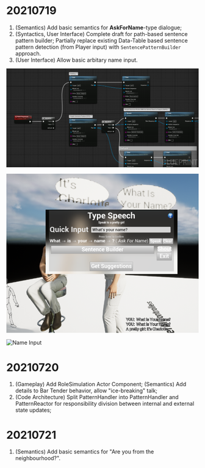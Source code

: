 # 20210719

1. (Semantics) Add basic semantics for **AskForName**-type dialogue;
2. (Syntactics, User Interface) Complete draft for path-based sentence pattern builder; Partially replace existing Data-Table based sentence pattern detection (from Player input) with `SentencePatternBuilder` approach.
3. (User Interface) Allow basic arbitary name input.

![Pattern Builder](https://github.com/Charles-Zhang-Deep-Dive/Deep-Dive-Dev-Central/blob/4163bec9249938c03840fdad7061ce5f4a9644c4/images/Screenshot2021071901.png)

![What's Your Name](https://github.com/Charles-Zhang-Deep-Dive/Deep-Dive-Dev-Central/blob/4163bec9249938c03840fdad7061ce5f4a9644c4/images/Screenshot2021071902.png)

![Name Input](https://github.com/Charles-Zhang-Deep-Dive/Deep-Dive-Dev-Central/blob/4163bec9249938c03840fdad7061ce5f4a9644c4/images/Screenshot2021071903.png)

# 20210720

1. (Gameplay) Add RoleSimulation Actor Component; (Semantics) Add details to Bar Tender behavior, allow "ice-breaking" talk;
2. (Code Architecture) Split PatternHandler into PatternHandler and PatternReactor for responsibility division between internal and external state updates;

# 20210721

1. (Semantics) Add basic semantics for "Are you from the neighbourhood?".